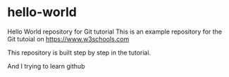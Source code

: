 # hello-world
Hello World repository for Git tutorial
This is an example repository for the Git tutoial on https://www.w3schools.com

This repository is built step by step in the tutorial.

And I trying to learn github
